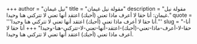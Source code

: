 +++
author = "نيل غيمان"
title = "مقولة نيل غيمان"
description = "مقولة نيل غيمان: أنا حقا لا أعرف ماذا تعني (أحبك) اعتقد أنها تعني لا تتركني هنا وحيدا."
quote = '''أنا حقا لا أعرف ماذا تعني (أحبك) اعتقد أنها تعني لا تتركني هنا وحيدا.'''
slug = "أنا-حقا-لا-أعرف-ماذا-تعني-(أحبك)-اعتقد-أنها-تعني-لا-تتركني-هنا-وحيدا"
+++
أنا حقا لا أعرف ماذا تعني (أحبك) اعتقد أنها تعني لا تتركني هنا وحيدا.
